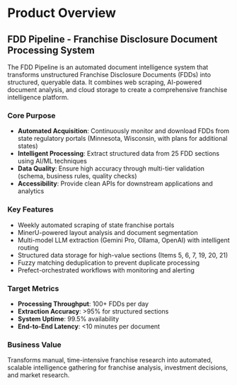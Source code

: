 # Product Overview

## FDD Pipeline - Franchise Disclosure Document Processing System

The FDD Pipeline is an automated document intelligence system that transforms unstructured Franchise Disclosure Documents (FDDs) into structured, queryable data. It combines web scraping, AI-powered document analysis, and cloud storage to create a comprehensive franchise intelligence platform.

### Core Purpose
- **Automated Acquisition**: Continuously monitor and download FDDs from state regulatory portals (Minnesota, Wisconsin, with plans for additional states)
- **Intelligent Processing**: Extract structured data from 25 FDD sections using AI/ML techniques
- **Data Quality**: Ensure high accuracy through multi-tier validation (schema, business rules, quality checks)
- **Accessibility**: Provide clean APIs for downstream applications and analytics

### Key Features
- Weekly automated scraping of state franchise portals
- MinerU-powered layout analysis and document segmentation
- Multi-model LLM extraction (Gemini Pro, Ollama, OpenAI) with intelligent routing
- Structured data storage for high-value sections (Items 5, 6, 7, 19, 20, 21)
- Fuzzy matching deduplication to prevent duplicate processing
- Prefect-orchestrated workflows with monitoring and alerting

### Target Metrics
- **Processing Throughput**: 100+ FDDs per day
- **Extraction Accuracy**: >95% for structured sections
- **System Uptime**: 99.5% availability
- **End-to-End Latency**: <10 minutes per document

### Business Value
Transforms manual, time-intensive franchise research into automated, scalable intelligence gathering for franchise analysis, investment decisions, and market research.